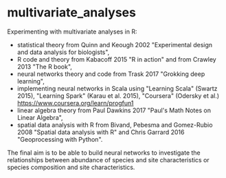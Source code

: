 # multivariate_analyses
Experimenting with multivariate analyses in R:

- statistical theory from Quinn and Keough 2002 "Experimental design and data analysis for biologists", 
- R code and theory from Kabacoff 2015 "R in action" and from Crawley 2013 "The R book", 
- neural networks theory and code from Trask 2017 "Grokking deep learning",
- implementing neural networks in Scala using "Learning Scala" (Swartz 2015), "Learning Spark" (Karau et al. 2015), "Coursera" (Odersky et al.) https://www.coursera.org/learn/progfun1 
- linear algebra theory from Paul Dawkins 2017 "Paul's Math Notes on Linear Algebra", 
- spatial data analysis with R from Bivand, Pebesma and Gomez-Rubio 2008 "Spatial data analysis with R" and Chris Garrard 2016 "Geoprocessing with Python".

The final aim is to be able to build neural networks to investigate the relationships between abundance of species and site characteristics or species composition and site characteristics. 
